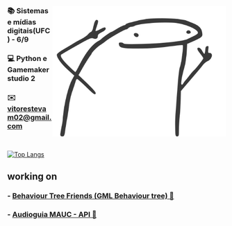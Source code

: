 <div align="center" />

<img align="right" src="./image/new_image.svg" width="400"/>

<div align="left" />

### 📚 Sistemas e mídias digitais(UFC) - 6/9
### 💻 Python e Gamemaker studio 2


### ✉️ vitorestevam02@gmail.com

<br/>

[![Top Langs](https://github-readme-stats.vercel.app/api/top-langs/?username=vitorestevam&layout=compact&langs_count=3)](https://github.com/anuraghazra/github-readme-stats)

## working on

### - [Behaviour Tree Friends (GML Behaviour tree) 🌳](https://github.com/VitorEstevam/Behaviour-Tree-Friends)
### - [Audioguia MAUC - API 🎨](https://github.com/VitorEstevam/audioguia_mauc_api)

